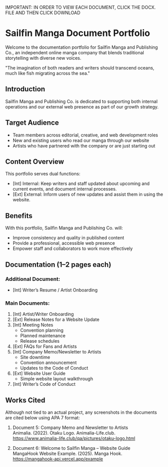 IMPORTANT: IN ORDER TO VIEW EACH DOCUMENT, CLICK THE DOCX. FILE AND THEN CLICK DOWNLOAD

# Sailfin Manga Document Portfolio

Welcome to the documentation portfolio for Sailfin Manga and Publishing Co., an independent online manga company that blends traditional storytelling with diverse new voices.

"The imagination of both readers and writers should transcend oceans, much like fish migrating across the sea."

## Introduction

Sailfin Manga and Publishing Co. is dedicated to supporting both internal operations and our external web presence as part of our growth strategy.

## Target Audience

- Team members across editorial, creative, and web development roles
- New and existing users who read our manga through our website
- Artists who have partnered with the company or are just starting out

## Content Overview

This portfolio serves dual functions:

- [Int] Internal: Keep writers and staff updated about upcoming and current events, and document internal processes.
- [Ext] External: Inform users of new updates and assist them in using the website.

## Benefits

With this portfolio, Sailfin Manga and Publishing Co. will:

- Improve consistency and quality in published content
- Provide a professional, accessible web presence
- Empower staff and collaborators to work more effectively

## Documentation (1–2 pages each)

### Additional Document:
- [Int] Writer’s Resume / Artist Onboarding

### Main Documents:

1. [Int] Artist/Writer Onboarding
2. [Ext] Release Notes for a Website Update
3. [Int] Meeting Notes
   - Convention planning
   - Planned maintenance
   - Release schedules
4. [Ext] FAQs for Fans and Artists
5. [Int] Company Memo/Newsletter to Artists
   - Site downtime
   - Convention announcement
   - Updates to the Code of Conduct
6. [Ext] Website User Guide
   - Simple website layout walkthrough
7. [Int] Writer’s Code of Conduct

## Works Cited

Although not tied to an actual project, any screenshots in the documents are cited below using APA 7 format:

1. Document 5: Company Memo and Newsletter to Artists  
   Animalia. (2022). Otaku Logo. Animalia-Life.club.  
   https://www.animalia-life.club/qa/pictures/otaku-logo.html

2. Document 6: Welcome to Sailfin Manga – Website Guide  
   MangaHook Website Example. (2025). Manga Hook.  
   https://mangahook-api.vercel.app/example
